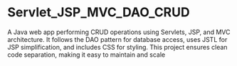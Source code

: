 # Servlet_JSP_MVC_DAO_CRUD
A Java web app performing CRUD operations using Servlets, JSP, and MVC architecture. It follows the DAO pattern for database access, uses JSTL for JSP simplification, and includes CSS for styling. This project ensures clean code separation, making it easy to maintain and scale
